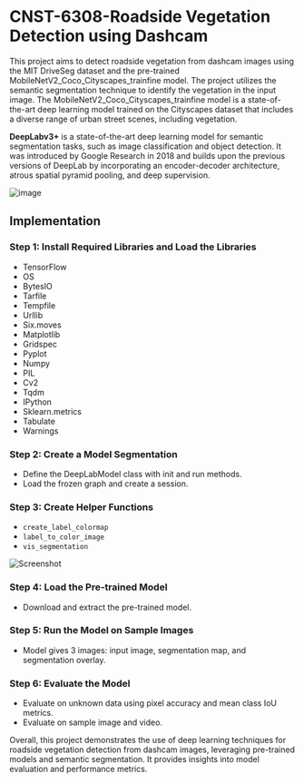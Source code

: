 # CNST-6308-Roadside Vegetation Detection using Dashcam

This project aims to detect roadside vegetation from dashcam images using the MIT DriveSeg dataset and the pre-trained MobileNetV2_Coco_Cityscapes_trainfine model. The project utilizes the semantic segmentation technique to identify the vegetation in the input image. The MobileNetV2_Coco_Cityscapes_trainfine model is a state-of-the-art deep learning model trained on the Cityscapes dataset that includes a diverse range of urban street scenes, including vegetation.

**DeepLabv3+** is a state-of-the-art deep learning model for semantic segmentation tasks, such as image classification and object detection. It was introduced by Google Research in 2018 and builds upon the previous versions of DeepLab by incorporating an encoder-decoder architecture, atrous spatial pyramid pooling, and deep supervision.

![image](https://github.com/kundamnikhil/CNST-MIT-Drive-Segmentation/assets/43941418/ac9915e4-f6e8-4f63-ab33-1fea5ac9b571)

## Implementation

### Step 1: Install Required Libraries and Load the Libraries
- TensorFlow
- OS
- BytesIO
- Tarfile
- Tempfile
- Urllib
- Six.moves
- Matplotlib
- Gridspec
- Pyplot
- Numpy
- PIL
- Cv2
- Tqdm
- IPython
- Sklearn.metrics
- Tabulate
- Warnings

### Step 2: Create a Model Segmentation
- Define the DeepLabModel class with init and run methods.
- Load the frozen graph and create a session.

### Step 3: Create Helper Functions
- `create_label_colormap`
- `label_to_color_image`
- `vis_segmentation`

![Screenshot](https://github.com/kundamnikhil/CNST-MIT-Drive-Segmentation/assets/43941418/f61c81ae-bcf2-4175-b23a-ecb93bb183e2)

### Step 4: Load the Pre-trained Model
- Download and extract the pre-trained model.

### Step 5: Run the Model on Sample Images
- Model gives 3 images: input image, segmentation map, and segmentation overlay.

### Step 6: Evaluate the Model
- Evaluate on unknown data using pixel accuracy and mean class IoU metrics.
- Evaluate on sample image and video.

Overall, this project demonstrates the use of deep learning techniques for roadside vegetation detection from dashcam images, leveraging pre-trained models and semantic segmentation. It provides insights into model evaluation and performance metrics.
